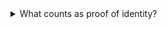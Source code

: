 <details class="govuk-details">
  <summary class="govuk-details__summary">
    <span class="govuk-details__summary-text">
      What counts as proof of identity?
    </span>
  </summary>
  <div class="govuk-details__text">
    <ul>
      <li>Mortgage statements</li>
      <li>Bank statements</li>
      <li>Credit card statements</li>
      <li>Utility bills (excluding mobile phone bills)</li>
      <li>Council tax bills</li>
      <li>Benefit statements</li>
    </ul>
  </div>
</details>